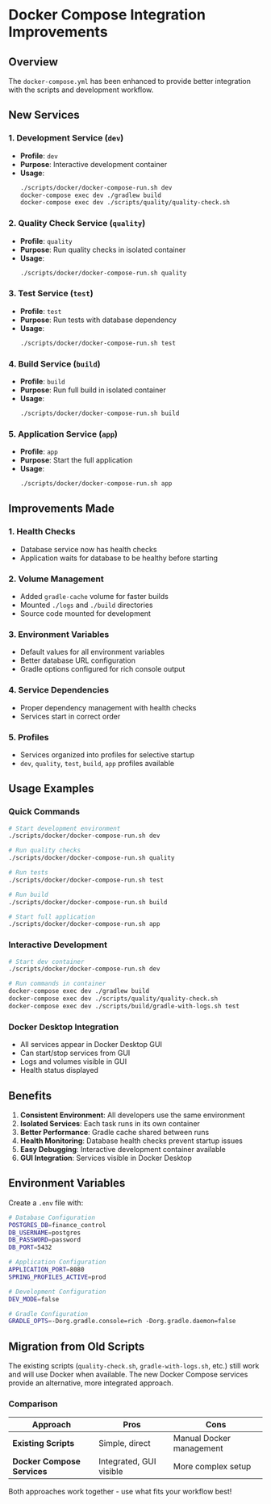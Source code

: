 # Docker Compose Integration Improvements

## Overview

The `docker-compose.yml` has been enhanced to provide better integration with the scripts and development workflow.

## New Services

### 1. Development Service (`dev`)
- **Profile**: `dev`
- **Purpose**: Interactive development container
- **Usage**: 
  ```bash
  ./scripts/docker/docker-compose-run.sh dev
  docker-compose exec dev ./gradlew build
  docker-compose exec dev ./scripts/quality/quality-check.sh
  ```

### 2. Quality Check Service (`quality`)
- **Profile**: `quality`
- **Purpose**: Run quality checks in isolated container
- **Usage**:
  ```bash
  ./scripts/docker/docker-compose-run.sh quality
  ```

### 3. Test Service (`test`)
- **Profile**: `test`
- **Purpose**: Run tests with database dependency
- **Usage**:
  ```bash
  ./scripts/docker/docker-compose-run.sh test
  ```

### 4. Build Service (`build`)
- **Profile**: `build`
- **Purpose**: Run full build in isolated container
- **Usage**:
  ```bash
  ./scripts/docker/docker-compose-run.sh build
  ```

### 5. Application Service (`app`)
- **Profile**: `app`
- **Purpose**: Start the full application
- **Usage**:
  ```bash
  ./scripts/docker/docker-compose-run.sh app
  ```

## Improvements Made

### 1. **Health Checks**
- Database service now has health checks
- Application waits for database to be healthy before starting

### 2. **Volume Management**
- Added `gradle-cache` volume for faster builds
- Mounted `./logs` and `./build` directories
- Source code mounted for development

### 3. **Environment Variables**
- Default values for all environment variables
- Better database URL configuration
- Gradle options configured for rich console output

### 4. **Service Dependencies**
- Proper dependency management with health checks
- Services start in correct order

### 5. **Profiles**
- Services organized into profiles for selective startup
- `dev`, `quality`, `test`, `build`, `app` profiles available

## Usage Examples

### Quick Commands
```bash
# Start development environment
./scripts/docker/docker-compose-run.sh dev

# Run quality checks
./scripts/docker/docker-compose-run.sh quality

# Run tests
./scripts/docker/docker-compose-run.sh test

# Run build
./scripts/docker/docker-compose-run.sh build

# Start full application
./scripts/docker/docker-compose-run.sh app
```

### Interactive Development
```bash
# Start dev container
./scripts/docker/docker-compose-run.sh dev

# Run commands in container
docker-compose exec dev ./gradlew build
docker-compose exec dev ./scripts/quality/quality-check.sh
docker-compose exec dev ./scripts/build/gradle-with-logs.sh test
```

### Docker Desktop Integration
- All services appear in Docker Desktop GUI
- Can start/stop services from GUI
- Logs and volumes visible in GUI
- Health status displayed

## Benefits

1. **Consistent Environment**: All developers use the same environment
2. **Isolated Services**: Each task runs in its own container
3. **Better Performance**: Gradle cache shared between runs
4. **Health Monitoring**: Database health checks prevent startup issues
5. **Easy Debugging**: Interactive development container available
6. **GUI Integration**: Services visible in Docker Desktop

## Environment Variables

Create a `.env` file with:
```bash
# Database Configuration
POSTGRES_DB=finance_control
DB_USERNAME=postgres
DB_PASSWORD=password
DB_PORT=5432

# Application Configuration
APPLICATION_PORT=8080
SPRING_PROFILES_ACTIVE=prod

# Development Configuration
DEV_MODE=false

# Gradle Configuration
GRADLE_OPTS=-Dorg.gradle.console=rich -Dorg.gradle.daemon=false
```

## Migration from Old Scripts

The existing scripts (`quality-check.sh`, `gradle-with-logs.sh`, etc.) still work and will use Docker when available. The new Docker Compose services provide an alternative, more integrated approach.

### Comparison

| Approach | Pros | Cons |
|----------|------|------|
| **Existing Scripts** | Simple, direct | Manual Docker management |
| **Docker Compose Services** | Integrated, GUI visible | More complex setup |

Both approaches work together - use what fits your workflow best! 